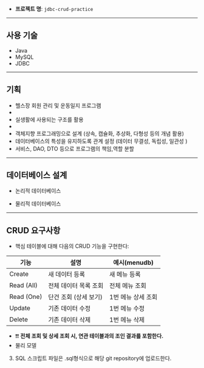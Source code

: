 - **프로젝트 명**: `jdbc-crud-practice`
---

## 사용 기술

- Java  
- MySQL  
- JDBC  

---

## 기획

- 헬스장 회원 관리 및 운동일지 프로그램
- 
- 실생활에 사용되는 구조를 활용
- 
- 객체지향 프로그래밍으로 설계 (상속, 캡슐화, 추상화, 다형성 등의 개념 활용)
- 데이터베이스의 특성을 유지하도록 관계 설정 (데이터 무결성, 독립성, 일관성 )
- 서비스, DAO, DTO 등으로 프로그램의 책임,역할 분할

---

## 데이터베이스 설계
- 논리적 데이터베이스

- 물리적 데이터베이스
  
---

## CRUD 요구사항

- 핵심 테이블에 대해 다음의 CRUD 기능을 구현한다:

| 기능       | 설명                  | 예시(menudb)     |
|------------|-----------------------|------------------|
| Create     | 새 데이터 등록         |새 메뉴 등록      |
| Read (All) | 전체 데이터 목록 조회  |전체 메뉴 조회    |
| Read (One) | 단건 조회 (상세 보기)  |1번 메뉴 상세 조회|
| Update     | 기존 데이터 수정       |1번 메뉴 수정     |
| Delete     | 기존 데이터 삭제       |1번 메뉴 삭제     |

- ❗❗ **전체 조회 및 상세 조회 시, 연관 테이블과의 조인 결과를 포함한다.**
- 물리 모델
  
3) SQL 스크립트 파일은 .sql형식으로 해당 git repository에 업로드한다.
